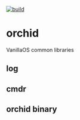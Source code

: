 [![build](https://github.com/Vanilla-OS/orchid/actions/workflows/build.yml/badge.svg?branch=main)](https://github.com/Vanilla-OS/orchid/actions/workflows/build.yml)

# orchid
VanillaOS common libraries

## log

## cmdr

## orchid binary

